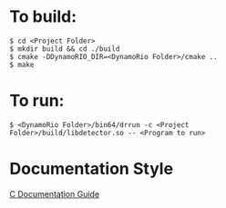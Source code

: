 # To build:
```
$ cd <Project Folder>
$ mkdir build && cd ./build
$ cmake -DDynamoRIO_DIR=<DynamoRio Folder>/cmake ..
$ make
```

# To run:
```
$ <DynamoRio Folder>/bin64/drrun -c <Project Folder>/build/libdetector.so -- <Program to run>
```

# Documentation Style
[C Documentation Guide](https://nus-cs1010.github.io/2021-s1/documentation.html)
